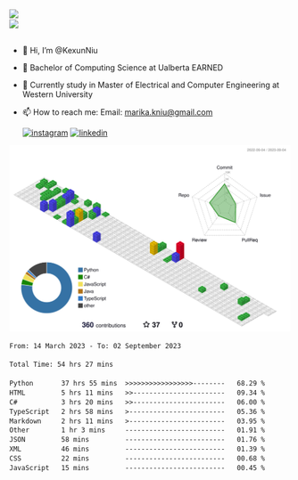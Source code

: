 <a href="https://github.com/anuraghazra/github-readme-stats">
  <img align="center" src="https://github-readme-stats.vercel.app/api?username=KexunNiu&show_icons=true" />
</a>
</br>
<a href="https://github.com/anuraghazra/github-readme-stats">
  <img align="center" src="https://github-readme-stats.vercel.app/api/top-langs/?username=KexunNiu" />
</a>

</br>
</br>

- 👋 Hi, I’m @KexunNiu
- 👀 Bachelor of Computing Science at Ualberta EARNED
- 🌱 Currently study in Master of Electrical and Computer Engineering at Western University
- 📫 How to reach me: Email: marika.kniu@gmail.com
  
  [![instagram](https://github.com/shikhar1020jais1/Git-Social/blob/master/Icons/Instagram1.png (Instagram))][1] [![linkedin](https://github.com/shikhar1020jais1/Git-Social/blob/master/Icons/LinkedIn1.png (LinkedIn))][2]

<!-- To Link your profile to the media buttons -->

[1]: https://www.instagram.com/barryn719_
[2]: https://www.linkedin.com/in/kexun-niu



![](./profile-3d-contrib/profile-gitblock.svg)

<!--START_SECTION:waka-->

```txt
From: 14 March 2023 - To: 02 September 2023

Total Time: 54 hrs 27 mins

Python       37 hrs 55 mins  >>>>>>>>>>>>>>>>>--------   68.29 %
HTML         5 hrs 11 mins   >>-----------------------   09.34 %
C#           3 hrs 20 mins   >>-----------------------   06.00 %
TypeScript   2 hrs 58 mins   >------------------------   05.36 %
Markdown     2 hrs 11 mins   >------------------------   03.95 %
Other        1 hr 3 mins     -------------------------   01.91 %
JSON         58 mins         -------------------------   01.76 %
XML          46 mins         -------------------------   01.39 %
CSS          22 mins         -------------------------   00.68 %
JavaScript   15 mins         -------------------------   00.45 %
```

<!--END_SECTION:waka-->

